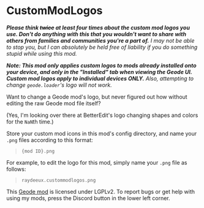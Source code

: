 # CustomModLogos

<cr>***Please think ~~twice~~ at least four times about the custom mod logos you use. Don't do anything with this that you wouldn't want to share with others from families and communities you're a part of.***</c> <cr>*I may not be able to stop you, but I can absolutely be held free of liability if you do something stupid while using this mod.*</c>

<cy>***Note: This mod only applies custom logos to mods already installed onto your device, and only in the "Installed" tab when viewing the Geode UI. Custom mod logos apply to individual devices ONLY.*** *Also, attempting to change `geode.loader`'s logo will not work.*</c>

Want to change a Geode mod's logo, but never figured out how without editing the raw Geode mod file itself?

(Yes, I'm looking over there at BetterEdit's logo changing shapes and colors for the `NaN`th time.)

Store your custom mod icons in this mod's config directory, and name your `.png` files according to this format:

> `{mod ID}.png`

For example, to edit the logo for this mod, simply name your `.png` file as follows:

> `raydeeux.custommodlogos.png`

This [Geode mod](https://geode-sdk.org) is licensed under LGPLv2. To report bugs or get help with using my mods, press the Discord button in the lower left corner.
